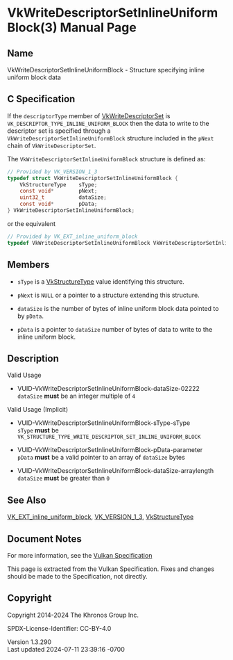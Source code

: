 # VkWriteDescriptorSetInlineUniformBlock(3) Manual Page

## Name

VkWriteDescriptorSetInlineUniformBlock - Structure specifying inline
uniform block data



## <a href="#_c_specification" class="anchor"></a>C Specification

If the `descriptorType` member of
[VkWriteDescriptorSet](https://registry.khronos.org/vulkan/specs/1.3-extensions/man/html/VkWriteDescriptorSet.html) is
`VK_DESCRIPTOR_TYPE_INLINE_UNIFORM_BLOCK` then the data to write to the
descriptor set is specified through a
`VkWriteDescriptorSetInlineUniformBlock` structure included in the
`pNext` chain of `VkWriteDescriptorSet`.

The `VkWriteDescriptorSetInlineUniformBlock` structure is defined as:

``` c
// Provided by VK_VERSION_1_3
typedef struct VkWriteDescriptorSetInlineUniformBlock {
    VkStructureType    sType;
    const void*        pNext;
    uint32_t           dataSize;
    const void*        pData;
} VkWriteDescriptorSetInlineUniformBlock;
```

or the equivalent

``` c
// Provided by VK_EXT_inline_uniform_block
typedef VkWriteDescriptorSetInlineUniformBlock VkWriteDescriptorSetInlineUniformBlockEXT;
```

## <a href="#_members" class="anchor"></a>Members

- `sType` is a [VkStructureType](https://registry.khronos.org/vulkan/specs/1.3-extensions/man/html/VkStructureType.html) value identifying
  this structure.

- `pNext` is `NULL` or a pointer to a structure extending this
  structure.

- `dataSize` is the number of bytes of inline uniform block data pointed
  to by `pData`.

- `pData` is a pointer to `dataSize` number of bytes of data to write to
  the inline uniform block.

## <a href="#_description" class="anchor"></a>Description

Valid Usage

- <a href="#VUID-VkWriteDescriptorSetInlineUniformBlock-dataSize-02222"
  id="VUID-VkWriteDescriptorSetInlineUniformBlock-dataSize-02222"></a>
  VUID-VkWriteDescriptorSetInlineUniformBlock-dataSize-02222  
  `dataSize` **must** be an integer multiple of `4`

Valid Usage (Implicit)

- <a href="#VUID-VkWriteDescriptorSetInlineUniformBlock-sType-sType"
  id="VUID-VkWriteDescriptorSetInlineUniformBlock-sType-sType"></a>
  VUID-VkWriteDescriptorSetInlineUniformBlock-sType-sType  
  `sType` **must** be
  `VK_STRUCTURE_TYPE_WRITE_DESCRIPTOR_SET_INLINE_UNIFORM_BLOCK`

- <a href="#VUID-VkWriteDescriptorSetInlineUniformBlock-pData-parameter"
  id="VUID-VkWriteDescriptorSetInlineUniformBlock-pData-parameter"></a>
  VUID-VkWriteDescriptorSetInlineUniformBlock-pData-parameter  
  `pData` **must** be a valid pointer to an array of `dataSize` bytes

- <a
  href="#VUID-VkWriteDescriptorSetInlineUniformBlock-dataSize-arraylength"
  id="VUID-VkWriteDescriptorSetInlineUniformBlock-dataSize-arraylength"></a>
  VUID-VkWriteDescriptorSetInlineUniformBlock-dataSize-arraylength  
  `dataSize` **must** be greater than `0`

## <a href="#_see_also" class="anchor"></a>See Also

[VK_EXT_inline_uniform_block](https://registry.khronos.org/vulkan/specs/1.3-extensions/man/html/VK_EXT_inline_uniform_block.html),
[VK_VERSION_1_3](https://registry.khronos.org/vulkan/specs/1.3-extensions/man/html/VK_VERSION_1_3.html),
[VkStructureType](https://registry.khronos.org/vulkan/specs/1.3-extensions/man/html/VkStructureType.html)

## <a href="#_document_notes" class="anchor"></a>Document Notes

For more information, see the <a
href="https://registry.khronos.org/vulkan/specs/1.3-extensions/html/vkspec.html#VkWriteDescriptorSetInlineUniformBlock"
target="_blank" rel="noopener">Vulkan Specification</a>

This page is extracted from the Vulkan Specification. Fixes and changes
should be made to the Specification, not directly.

## <a href="#_copyright" class="anchor"></a>Copyright

Copyright 2014-2024 The Khronos Group Inc.

SPDX-License-Identifier: CC-BY-4.0

Version 1.3.290  
Last updated 2024-07-11 23:39:16 -0700
